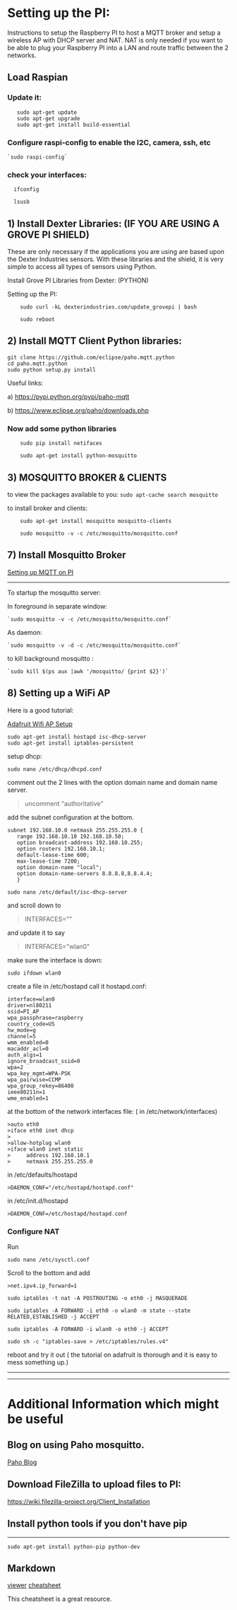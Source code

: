 # Setting up the PI:

Instructions to setup the Raspberry PI to host a MQTT broker and setup a wireless AP with DHCP server and NAT.  NAT is only needed if you want to be able to plug your Raspberry PI into a LAN and route traffic between the 2 networks.

## Load Raspian

 ### Update it:
 ```
    sudo apt-get update
    sudo apt-get upgrade
    sudo apt-get install build-essential 
```
### Configure raspi-config to enable the I2C, camera, ssh, etc
    `sudo raspi-config`

### check your interfaces:
```
  ifconfig

  lsusb
```


## 1) Install Dexter Libraries: (IF YOU ARE USING A GROVE PI SHIELD)

These are only necessary if the applications you are using are based upon the Dexter Industries sensors.
With these libraries and the shield, it is very simple to access all types of sensors using Python.

Install Grove PI Libraries from Dexter: (PYTHON)

Setting up the PI:
```
    sudo curl -kL dexterindustries.com/update_grovepi | bash

    sudo reboot
```

## 2) Install MQTT Client Python libraries:

```
git clone https://github.com/eclipse/paho.mqtt.python
cd paho.mqtt.python
sudo python setup.py install
```

Useful links:

a) https://pypi.python.org/pypi/paho-mqtt

b) https://www.eclipse.org/paho/downloads.php

### Now add some python libraries
```
    sudo pip install netifaces

    sudo apt-get install python-mosquitto
```

## 3) MOSQUITTO BROKER & CLIENTS

to view the packages available to you:
    `sudo apt-cache search mosquitto`

to install broker and clients:
```
    sudo apt-get install mosquitto mosquitto-clients

    sudo mosquitto -v -c /etc/mosquitto/mosquitto.conf
```

## 7) Install Mosquitto Broker

[Setting up MQTT on PI](https://learn.adafruit.com/diy-esp8266-home-security-with-lua-and-mqtt/configuring-mqtt-on-the-raspberry-pi)

----
To startup the mosquitto server:

In foreground in separate window:

    `sudo mosquitto -v -c /etc/mosquitto/mosquitto.conf`

As daemon:

    `sudo mosquitto -v -d -c /etc/mosquitto/mosquitto.conf`

to kill background mosquitto :


    `sudo kill $(ps aux |awk '/mosquitto/ {print $2}')`


## 8) Setting up a WiFi AP

Here is a good tutorial:

[Adafruit Wifi AP Setup](https://cdn-learn.adafruit.com/downloads/pdf/setting-up-a-raspberry-pi-as-a-wifi-access-point.pdf)

```
sudo apt-get install hostapd isc-dhcp-server
sudo apt-get install iptables-persistent
```

setup dhcp:

```
sudo nano /etc/dhcp/dhcpd.conf
```

comment out the 2 lines with the option domain name and domain name server.

>uncomment "authoritative"

add the subnet configuration at the bottom.


```
subnet 192.168.10.0 netmask 255.255.255.0 {
   range 192.168.10.10 192.168.10.50;
   option broadcast-address 192.168.10.255;
   option routers 192.168.10.1;
   default-lease-time 600;
   max-lease-time 7200;
   option domain-name "local";
   option domain-name-servers 8.8.8.8,8.8.4.4;
   }

sudo nano /etc/default/isc-dhcp-server
```

and scroll down to 

>INTERFACES="" 

and update it to say 

>INTERFACES="wlan0"

make sure the interface is down:

```
sudo ifdown wlan0
```

create a file in /etc/hostapd 
call it hostapd.conf:

```
interface=wlan0
driver=nl80211
ssid=PI_AP
wpa_passphrase=raspberry
country_code=US
hw_mode=g
channel=5
wmm_enabled=0
macaddr_acl=0
auth_algs=1
ignore_broadcast_ssid=0
wpa=2
wpa_key_mgmt=WPA-PSK
wpa_pairwise=CCMP
wpa_group_rekey=86400
ieee80211n=1
wme_enabled=1
```


at the bottom of the network interfaces file: 
( in /etc/network/interfaces)

```
>auto eth0
>iface eth0 inet dhcp
>
>allow-hotplug wlan0
>iface wlan0 inet static
>     address 192.168.10.1
>     netmask 255.255.255.0
```
in /etc/defaults/hostapd

`>DAEMON_CONF="/etc/hostapd/hostapd.conf"`


in /etc/init.d/hostapd

`>DAEMON_CONF=/etc/hostapd/hostapd.conf`


### Configure NAT

Run 

``` 
sudo nano /etc/sysctl.conf
```


Scroll to the bottom and add

`>net.ipv4.ip_forward=1`


```
sudo iptables -t nat -A POSTROUTING -o eth0 -j MASQUERADE

sudo iptables -A FORWARD -i eth0 -o wlan0 -m state --state RELATED,ESTABLISHED -j ACCEPT

sudo iptables -A FORWARD -i wlan0 -o eth0 -j ACCEPT

sudo sh -c "iptables-save > /etc/iptables/rules.v4"
```

reboot and try it out ( the tutorial on adafruit is thorough and it is easy to mess something up.)

---

___

# Additional Information which might be useful
## Blog on using Paho mosquitto.

[Paho Blog](http://www.steves-internet-guide.com/client-objects-python-mqtt/)

## Download FileZilla to upload files to PI:
https://wiki.filezilla-project.org/Client_Installation


## Install python tools if you don't have pip
----
    sudo apt-get install python-pip python-dev 

## Markdown

[viewer](http://markdownlivepreview.com/)
[cheatsheet](https://github.com/adam-p/markdown-here/wiki/Markdown-Cheatsheet)

This cheatsheet is a great resource.

